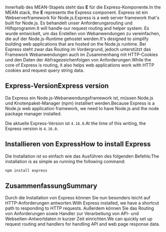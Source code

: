 <span data-ttu-id="b552c-101">Innerhalb des MEAN-Stapels steht das **E** für die Express-Komponente.</span><span class="sxs-lookup"><span data-stu-id="b552c-101">In the MEAN stack, the **E** represents the Express component.</span></span> <span data-ttu-id="b552c-102">Express ist ein Webserverframework für Node.js.</span><span class="sxs-lookup"><span data-stu-id="b552c-102">Express is a web server framework that's built for Node.js.</span></span> <span data-ttu-id="b552c-103">Es behandelt unser Anforderungsrouting und Hilfsprogramm.</span><span class="sxs-lookup"><span data-stu-id="b552c-103">It will handle our request routing and helper system.</span></span> <span data-ttu-id="b552c-104">Es wurde entwickelt, um das Erstellen von Webanwendungen zu vereinfachen, die auf der Node.js-Runtime gehostet werden.</span><span class="sxs-lookup"><span data-stu-id="b552c-104">It's designed to simplify building web applications that are hosted on the Node.js runtime.</span></span> <span data-ttu-id="b552c-105">Bei Express steht zwar das Routing im Vordergrund, jedoch unterstützt das Framework Webanwendungen auch im Zusammenhang mit HTTP-Cookies und den Daten der Abfragezeichenfolgen von Anforderungen.</span><span class="sxs-lookup"><span data-stu-id="b552c-105">While the core of Express is routing, it also helps web applications work with HTTP cookies and request query string data.</span></span>

## <a name="express-version"></a><span data-ttu-id="b552c-106">Express-Version</span><span class="sxs-lookup"><span data-stu-id="b552c-106">Express version</span></span>

<span data-ttu-id="b552c-107">Da Express ein Node.js-Webanwendungsframework ist, müssen Node.js und Knotenpaket-Manager (npm) installiert werden.</span><span class="sxs-lookup"><span data-stu-id="b552c-107">Because Express is a Node.js web application framework, we need to have Node.js and the node package manager installed.</span></span>

<span data-ttu-id="b552c-108">Die aktuelle Express-Version ist `4.16.0`.</span><span class="sxs-lookup"><span data-stu-id="b552c-108">At the time of this writing, the Express version is `4.16.0`.</span></span>

## <a name="how-to-install-express"></a><span data-ttu-id="b552c-109">Installieren von Express</span><span class="sxs-lookup"><span data-stu-id="b552c-109">How to install Express</span></span>

<span data-ttu-id="b552c-110">Die Installation ist so einfach wie das Ausführen des folgenden Befehls:</span><span class="sxs-lookup"><span data-stu-id="b552c-110">The installation is as simple as running the following command:</span></span>

   ```bash
   npm install express
   ```

## <a name="summary"></a><span data-ttu-id="b552c-111">Zusammenfassung</span><span class="sxs-lookup"><span data-stu-id="b552c-111">Summary</span></span>

<span data-ttu-id="b552c-112">Durch die Installation von Express können Sie nun besonders leicht auf HTTP-Anforderungen antworten.</span><span class="sxs-lookup"><span data-stu-id="b552c-112">With Express installed, we have a shortcut path to responding to HTTP requests.</span></span> <span data-ttu-id="b552c-113">Außerdem können Sie das Routing von Anforderungen sowie Handler zur Verarbeitung von API- und Webseiten-Antwortdaten in kurzer Zeit einrichten.</span><span class="sxs-lookup"><span data-stu-id="b552c-113">We can quickly set up request routing and handlers for handling API and web page response data.</span></span>